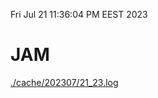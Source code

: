 Fri Jul 21 11:36:04 PM EEST 2023
# JAM
<a href='./cache/202307/21_23.log'>./cache/202307/21_23.log</a>
